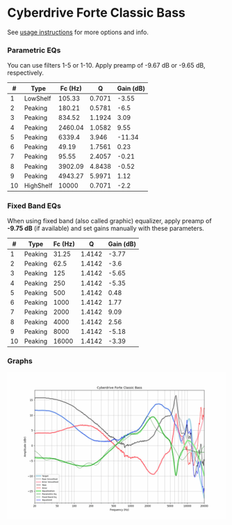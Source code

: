 # Cyberdrive Forte Classic Bass
See [usage instructions](https://github.com/jaakkopasanen/AutoEq#usage) for more options and info.

### Parametric EQs
You can use filters 1-5 or 1-10. Apply preamp of -9.67 dB or -9.65 dB, respectively.

|   # | Type      |   Fc (Hz) |      Q |   Gain (dB) |
|-----|-----------|-----------|--------|-------------|
|   1 | LowShelf  |    105.33 | 0.7071 |       -3.55 |
|   2 | Peaking   |    180.21 | 0.5781 |       -6.5  |
|   3 | Peaking   |    834.52 | 1.1924 |        3.09 |
|   4 | Peaking   |   2460.04 | 1.0582 |        9.55 |
|   5 | Peaking   |   6339.4  | 3.946  |      -11.34 |
|   6 | Peaking   |     49.19 | 1.7561 |        0.23 |
|   7 | Peaking   |     95.55 | 2.4057 |       -0.21 |
|   8 | Peaking   |   3902.09 | 4.8438 |       -0.52 |
|   9 | Peaking   |   4943.27 | 5.9971 |        1.12 |
|  10 | HighShelf |  10000    | 0.7071 |       -2.2  |

### Fixed Band EQs
When using fixed band (also called graphic) equalizer, apply preamp of **-9.75 dB** (if available) and set gains manually with these parameters.

|   # | Type    |   Fc (Hz) |      Q |   Gain (dB) |
|-----|---------|-----------|--------|-------------|
|   1 | Peaking |     31.25 | 1.4142 |       -3.77 |
|   2 | Peaking |     62.5  | 1.4142 |       -3.6  |
|   3 | Peaking |    125    | 1.4142 |       -5.65 |
|   4 | Peaking |    250    | 1.4142 |       -5.35 |
|   5 | Peaking |    500    | 1.4142 |        0.48 |
|   6 | Peaking |   1000    | 1.4142 |        1.77 |
|   7 | Peaking |   2000    | 1.4142 |        9.09 |
|   8 | Peaking |   4000    | 1.4142 |        2.56 |
|   9 | Peaking |   8000    | 1.4142 |       -5.18 |
|  10 | Peaking |  16000    | 1.4142 |       -3.39 |

### Graphs
![](./Cyberdrive%20Forte%20Classic%20Bass.png)
